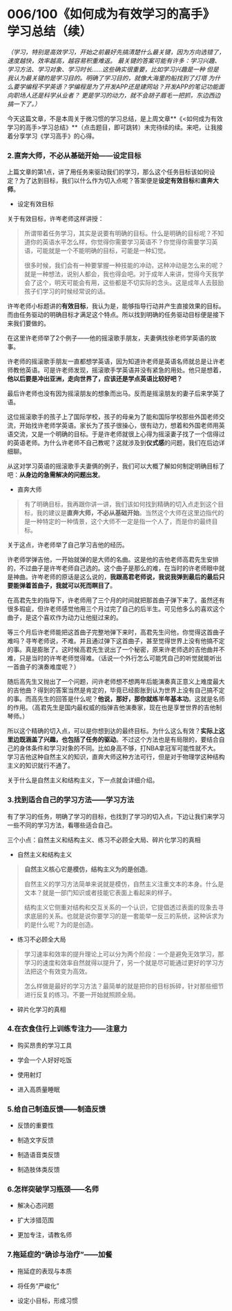 # 006/100《如何成为有效学习的高手》学习总结（续）

 *（学习，特别是高效学习，开始之前最好先搞清楚什么最关键，因为方向选错了，速度越快，效率越高，越容易积重难返。
最关键的答案可能有许多：学习兴趣、学习方法、学习对象、学习时长……这些确实很重要，比如学习兴趣是一种
但是我认为最关键的是学习目的。明确了学习目的，就像大海里的船找到了灯塔
为什么要学编程不学英语？学编程是为了开发APP还是建网站？开发APP的笔记功能面向职场人还是科学从业者？
更是学习的动力，就不会胡子眉毛一把抓，东边西边搞一下了。）*  

今天这篇文章，不是本周关于微习惯的学习总结，是上周文章**《<如何成为有效学习的高手>学习总结》**（点击题目，即可跳转）未完待续的续。来吧，让我接着分享学习《学习高手》的心得。

### 2.直奔大师，不必从基础开始——设定目标

上篇文章的第1点，讲了用任务来驱动我们的学习，那么这个任务目标该如何设定？为了达到目标，我们以什么作为切入点呢？答案便是**设定有效目标**和**直奔大师**。

- 设定有效目标

关于有效目标，许岑老师这样讲授：

> 所谓带着任务学习，其实是说要有明确的目标。什么是明确的目标呢？不知道你的英语水平怎么样，你觉得你需要学习英语不？你觉得你需要学习英语，可能就是一个不能明确的目标，可能是一种幻觉。
> 
> 很多时候，我们会有一种要掌握一种技能的冲动，这种冲动是怎么来的呢？就是一种想法，说别人都会，我也得会吧。对于成年人来讲，觉得今天我学会了这个，明天可能会有用，这些都是不切实际的念头。这是成年人去鼓励孩子们学习的时候经常说的话。

许岑老师小标题讲的**有效目标**，我认为是，能够指导行动并产生直接效果的目标。而由任务驱动的明确目标才满足这个特点。所以找到明确的任务驱动目标便是接下来我们要做的。

在这里许老师举了2个例子——他的摇滚歌手朋友，夫妻俩找徐老师学英语的故事。

许老师的摇滚歌手朋友一直都想学英语，因为知道许老师是英语名师就总是让许老师教他英语。可是许老师发现，摇滚歌手学英语并没有紧急的用处。他只是想着，**他以后要是冲出亚洲，走向世界了，应该还是学点英语比较好吧？**

最后许老师也没有因为摇滚朋友的想象而出马。反而是摇滚朋友的妻子后来学英了语。

这位摇滚歌手的孩子上了国际学校，孩子的母亲为了能和国际学校那些外国老师交流，开始找许老师学英语。家长为了孩子很操心，很有动力，想着和外国老师用英语交流，又是一个明确的目标。于是许老师就很上心得为摇滚妻子找了一个信得过的英语老师。为什么许老师不自己教呢？这就涉及到**仪式感**的问题，我们在后边详细聊。

从这对学习英语的摇滚歌手夫妻俩的例子，我们可以大概了解如何制定明确目标了吧：**从身边的急需解决的问题出发**。

- 直奔大师

> 有了明确目标，我再跟你讲一讲，我们该如何找到精确的切入点走到这个目标，我的建议是**直奔大师，不必从基础开始**。当然这个大师在这里边指代的是一种特定的一种情景，这个大师不一定是指一个人了，而是你的最终目标。

关于这点，许老师举了自己学习吉他的经历。

许老师学弹吉他，一开始就弹的是大师的名曲。这是他的吉他老师高君先生安排的，不过曲子是许岑老师自己选的。这个曲子是那么的难，在当时的许老师眼中就是神曲。许岑老师的原话是这么说的，**我跟高君老师说，我说我弹到最后的最后只要能弹着首曲子，我就可以死而瞑目了**。

在高君先生的指导下，许老师用了三个月的时间就把那首曲子弹下来了。虽然还有很多瑕疵，但许老师感觉他用三个月过完了自己的后半生。可见他多么的喜欢这个曲子，是这个喜欢作为动力让他挺过来的。

等三个月后许老师能把这首曲子完整地弹下来时，高君先生问他，你觉得这首曲子难吗？寻岑老师说，不难。并且通过弹下这首曲子，甚至觉得世界上没有他搞不定的事。真是膨胀了。这时候高君先生说出了一个秘密，原来许老师选的吉他曲并不难，只是当时的许岑老师觉得难。（话说一个外行怎么可能凭自己的听觉就能听出一首曲子的演奏难度呢？）

随后高先生又抛出了一个问题，问许老师想不想两年后能演奏真正意义上难度最大的吉他曲？得到的答案当然是肯定的，毕竟已经膨胀到认为世界上没有自己搞不定的事。而高先生的回答是什么呢？**他说，那好，那你就练半年基本功**。这就是名师的作用。（高君先生是国内最权威的指弹吉他演奏家，现在也是享誉世界的吉他制琴师。）

所以这个精确的切入点，可以是你想到达的最终目标。为什么这么有效？**实际上这里边既涵盖了兴趣，也包括了任务的驱动**。不过这个方法也是有局限的，要结合自己的身体条件和学习对象的不同。比如身高不够，打NBA拿冠军可能性就不大。学习吉他这种自然主义的知识，直奔大师这种方法可行，但是对于物理学这种结构主义的知识就行不通了。

关于什么是自然主义和结构主义，下一点就会详细介绍。

### 3.找到适合自己的学习方法——学习方法

有了学习的任务，明确了学习的目标，也找到了学习的切入点，下边让我们来学习一些不同的学习方法，看哪些适合自己。

三个小点：自然主义和结构主义、练习不必顾全大局、碎片化学习的真相

- 自然主义和结构主义

> **自然主义核心它是模仿，结构主义为的是创造**。
> 
> 自然主义的学习方法简单来说就是模仿，自然主义注重文本的本身。什么是文本？就是一部门知识或者技能它表面上看起来的样子。
> 
> 结构主义它侧重对结构和交互关系的一个认识，它提倡透过表面的现象去寻求底层的关系。也就是说你要学习的是一套能举一反三的系统，这种诉求为的是什么呢？为的是创造。

- 练习不必顾全大局

> 学习速率和效率的提升理论上可以分为两个阶段：一个是避免无效学习，那学习的速度和效率自然就得以提升了，另一个就是尽可能通过更好的学习方法把这个有效变为高效。
> 
> 怎么样做是最好的学习方法？最简单的就是把你的目标拆碎，针对那些细节进行反复的练习。不要一开始就照顾全局。
> 
> 
> 

- 碎片化学习的真相

### 4.在衣食住行上训练专注力——注意力

- 购买昂贵的学习工具

> 


> 
> 
> 
> 

- 学会一个人好好吃饭

- 使用射灯

- 进入高质量睡眠


### 5.给自己制造反馈——制造反馈

- 反馈的重要性

> 
> 
> 
> 
> 
> 

- 制造文字反馈

- 制造语音类反馈

- 制造肢体类反馈


### 6.怎样突破学习瓶颈——名师


- 解决心态问题

> 
> 
> 
> 
> 
> 

- 扩大涉猎范围

- 更加专注，请教名师


### 7.拖延症的“确诊与治疗”——加餐

- 拖延症的表现与本质

> 
> 
> 
> 
> 
> 

- 将任务“严峻化”

- 设定小目标，形成习惯



